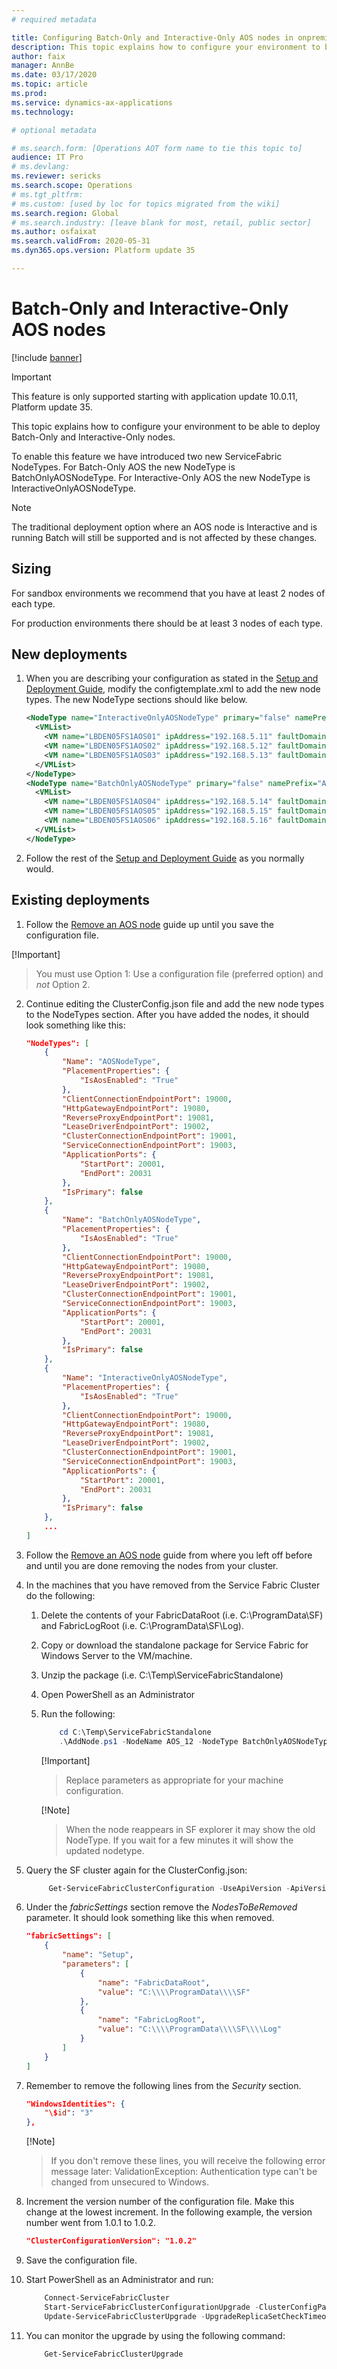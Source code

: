 ```yaml
---
# required metadata

title: Configuring Batch-Only and Interactive-Only AOS nodes in onpremise deployments
description: This topic explains how to configure your environment to be able to deploy Batch-Only and Interactive-Only nodes.
author: faix
manager: AnnBe
ms.date: 03/17/2020
ms.topic: article
ms.prod: 
ms.service: dynamics-ax-applications
ms.technology: 

# optional metadata

# ms.search.form: [Operations AOT form name to tie this topic to]
audience: IT Pro
# ms.devlang: 
ms.reviewer: sericks
ms.search.scope: Operations
# ms.tgt_pltfrm: 
# ms.custom: [used by loc for topics migrated from the wiki]
ms.search.region: Global
# ms.search.industry: [leave blank for most, retail, public sector]
ms.author: osfaixat
ms.search.validFrom: 2020-05-31 
ms.dyn365.ops.version: Platform update 35 

---
```


# Batch-Only and Interactive-Only AOS nodes

[!include [banner](../includes/banner.md)]

> [!IMPORTANT]
> This feature is only supported starting with application update 10.0.11, Platform update 35.

This topic explains how to configure your environment to be able to deploy Batch-Only and Interactive-Only nodes.

To enable this feature we have introduced two new ServiceFabric NodeTypes. For Batch-Only AOS the new NodeType is BatchOnlyAOSNodeType. For Interactive-Only AOS the new NodeType is InteractiveOnlyAOSNodeType.

> [!NOTE]
> The traditional deployment option where an AOS node is Interactive and is running Batch will still be supported and is not affected by these changes. 

## Sizing

For sandbox environments we recommend that you have at least 2 nodes of each type. 

For production environments there should be at least 3 nodes of each type. 

## New deployments


1. When you are describing your configuration as stated in the [Setup and Deployment Guide](./setup-deploy-on-premises-pu12.md#describeconfig), modify the configtemplate.xml to add the new node types. The new NodeType sections should like below. 

    ```xml
    <NodeType name="InteractiveOnlyAOSNodeType" primary="false" namePrefix="AOS" purpose="AOS">
      <VMList>
        <VM name="LBDEN05FS1AOS01" ipAddress="192.168.5.11" faultDomain="fd:/fd0" updateDomain="ud0" />
        <VM name="LBDEN05FS1AOS02" ipAddress="192.168.5.12" faultDomain="fd:/fd1" updateDomain="ud1" />
        <VM name="LBDEN05FS1AOS03" ipAddress="192.168.5.13" faultDomain="fd:/fd0" updateDomain="ud2" />
      </VMList>
    </NodeType>
    <NodeType name="BatchOnlyAOSNodeType" primary="false" namePrefix="AOS" purpose="AOS">
      <VMList>
        <VM name="LBDEN05FS1AOS04" ipAddress="192.168.5.14" faultDomain="fd:/fd0" updateDomain="ud0" />
        <VM name="LBDEN05FS1AOS05" ipAddress="192.168.5.15" faultDomain="fd:/fd1" updateDomain="ud1" />
        <VM name="LBDEN05FS1AOS06" ipAddress="192.168.5.16" faultDomain="fd:/fd0" updateDomain="ud2" />
      </VMList>
    </NodeType>
    ```
2. Follow the rest of the [Setup and Deployment Guide](./setup-deploy-on-premises-pu12.md#describeconfig) as you normally would.

## Existing deployments

1. Follow the [Remove an AOS node](./onprem-remove-reinstall-AOS-node#option-1-use-a-configuration-file-preferred-option) guide up until you save the configuration file.

[!Important]
> You must use Option 1: Use a configuration file (preferred option) and *not* Option 2. 

2. Continue editing the ClusterConfig.json file and add the new node types to the NodeTypes section. After you have added the nodes, it should look something like this:

    ```json
    "NodeTypes": [
        {
            "Name": "AOSNodeType",
            "PlacementProperties": {
                "IsAosEnabled": "True"
            },
            "ClientConnectionEndpointPort": 19000,
            "HttpGatewayEndpointPort": 19080,
            "ReverseProxyEndpointPort": 19081,
            "LeaseDriverEndpointPort": 19002,
            "ClusterConnectionEndpointPort": 19001,
            "ServiceConnectionEndpointPort": 19003,
            "ApplicationPorts": {
                "StartPort": 20001,
                "EndPort": 20031
            },
            "IsPrimary": false
        },
        {
            "Name": "BatchOnlyAOSNodeType",
            "PlacementProperties": {
                "IsAosEnabled": "True"
            },
            "ClientConnectionEndpointPort": 19000,
            "HttpGatewayEndpointPort": 19080,
            "ReverseProxyEndpointPort": 19081,
            "LeaseDriverEndpointPort": 19002,
            "ClusterConnectionEndpointPort": 19001,
            "ServiceConnectionEndpointPort": 19003,
            "ApplicationPorts": {
                "StartPort": 20001,
                "EndPort": 20031
            },
            "IsPrimary": false
        },
        {
            "Name": "InteractiveOnlyAOSNodeType",
            "PlacementProperties": {
                "IsAosEnabled": "True"
            },
            "ClientConnectionEndpointPort": 19000,
            "HttpGatewayEndpointPort": 19080,
            "ReverseProxyEndpointPort": 19081,
            "LeaseDriverEndpointPort": 19002,
            "ClusterConnectionEndpointPort": 19001,
            "ServiceConnectionEndpointPort": 19003,
            "ApplicationPorts": {
                "StartPort": 20001,
                "EndPort": 20031
            },
            "IsPrimary": false
        },
        ...
    ]

3. Follow the [Remove an AOS node](./onprem-remove-reinstall-AOS-node#option-1-use-a-configuration-file-preferred-option) guide from where you left off before and until you are done removing the nodes from your cluster.

4. In the machines that you have removed from the Service Fabric Cluster do the following:
    1. Delete the contents of your FabricDataRoot (i.e. C:\\ProgramData\\SF) and FabricLogRoot (i.e. C:\\ProgramData\\SF\\Log).
    2. Copy or download the standalone package for Service Fabric for Windows Server to the VM/machine.
    3. Unzip the package (i.e. C:\Temp\ServiceFabricStandalone)
    4. Open PowerShell as an Administrator
    5. Run the following:
        ```powershell
            cd C:\Temp\ServiceFabricStandalone
            .\AddNode.ps1 -NodeName AOS_12 -NodeType BatchOnlyAOSNodeType -NodeIpAddressOrFQDN 192.168.5.12 -ExistingClientConnectionEndpoint 192.168.5.21:19000 -UpgradeDomain ud0 -FaultDomain fd:/fd0 -X509Credential -ServerCertThumbprint 1A1A1A1A1A1A1A1A1A1A1A1A1A1A1A1A1A1A1A1A -AcceptEULA -StoreLocation LocalMachine -StoreName MY -FindValueThumbprint 1A1A1A1A1A1A1A1A1A1A1A1A1A1A1A1A1A1A1A1A
        ```
        [!Important]
        > Replace parameters as appropriate for your machine configuration.

        [!Note]
        > When the node reappears in SF explorer it may show the old NodeType. If you wait for a few minutes it will show the updated nodetype.

5. Query the SF cluster again for the ClusterConfig.json:
    ```powershell
         Get-ServiceFabricClusterConfiguration -UseApiVersion -ApiVersion 10-2017 > C:\Temp\ClusterConfig.json
    ```

6. Under the *fabricSettings* section remove the *NodesToBeRemoved* parameter. It should look something like this when removed. 
    ```json
    "fabricSettings": [
        {
            "name": "Setup",
            "parameters": [
                {
                    "name": "FabricDataRoot",
                    "value": "C:\\\\ProgramData\\\\SF"
                },
                {
                    "name": "FabricLogRoot",
                    "value": "C:\\\\ProgramData\\\\SF\\\\Log"
                }
            ]
        }
    ]
    ```

7. Remember to remove the following lines from the *Security* section.
    ```json
    "WindowsIdentities": {
        "\$id": "3"
    },
    ```
    [!Note]
    > If you don't remove these lines, you will receive the following error message later:
        ValidationException: Authentication type can't be changed from unsecured to Windows.

8. Increment the version number of the configuration file. Make this change at the lowest increment. In the following example, the version number went from 1.0.1 to 1.0.2.
    ```json
    "ClusterConfigurationVersion": "1.0.2"
    ```

9. Save the configuration file.

10. Start PowerShell as an Administrator and run:
    ```powershell
        Connect-ServiceFabricCluster
        Start-ServiceFabricClusterConfigurationUpgrade -ClusterConfigPath C:\Temp\ClusterConfig.json
        Update-ServiceFabricClusterUpgrade -UpgradeReplicaSetCheckTimeoutSec 30
    ```
11. You can monitor the upgrade by using the following command:
    ```powershell
        Get-ServiceFabricClusterUpgrade
    ```




